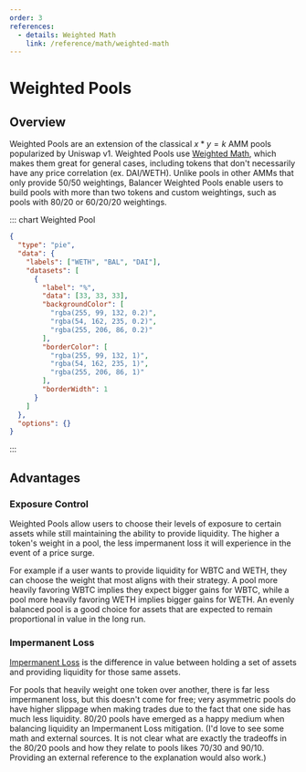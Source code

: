 ```yaml
---
order: 3
references:
  - details: Weighted Math
    link: /reference/math/weighted-math
---
```


# Weighted Pools

## Overview

Weighted Pools are an extension of the classical $x * y = k$ AMM pools popularized by Uniswap v1. Weighted Pools use [Weighted Math](/reference/math/weighted-math.md), which makes them great for general cases, including tokens that don't necessarily have any price correlation (ex. DAI/WETH). Unlike pools in other AMMs that only provide 50/50 weightings, Balancer Weighted Pools enable users to build pools with more than two tokens and custom weightings, such as pools with 80/20 or 60/20/20 weightings.

::: chart Weighted Pool

```json
{
  "type": "pie",
  "data": {
    "labels": ["WETH", "BAL", "DAI"],
    "datasets": [
      {
        "label": "%",
        "data": [33, 33, 33],
        "backgroundColor": [
          "rgba(255, 99, 132, 0.2)",
          "rgba(54, 162, 235, 0.2)",
          "rgba(255, 206, 86, 0.2)"
        ],
        "borderColor": [
          "rgba(255, 99, 132, 1)",
          "rgba(54, 162, 235, 1)",
          "rgba(255, 206, 86, 1)"
        ],
        "borderWidth": 1
      }
    ]
  },
  "options": {}
}
```

:::

## Advantages

### Exposure Control

Weighted Pools allow users to choose their levels of exposure to certain assets while still maintaining the ability to provide liquidity. The higher a token's weight in a pool, the less impermanent loss it will experience in the event of a price surge.

For example if a user wants to provide liquidity for WBTC and WETH, they can choose the weight that most aligns with their strategy. A pool more heavily favoring WBTC implies they expect bigger gains for WBTC, while a pool more heavily favoring WETH implies bigger gains for WETH. An evenly balanced pool is a good choice for assets that are expected to remain proportional in value in the long run.

### Impermanent Loss

[Impermanent Loss](/concepts/advanced/impermanent-loss.md) is the difference in value between holding a set of assets and providing liquidity for those same assets.

For pools that heavily weight one token over another, there is far less impermanent loss, but this doesn't come for free; very asymmetric pools do have higher slippage when making trades due to the fact that one side has much less liquidity. 80/20 pools have emerged as a happy medium when balancing liquidity an Impermanent Loss mitigation. (I'd love to see some math and external sources. It is not clear what are exactly the tradeoffs in the 80/20 pools and how they relate to pools likes 70/30 and 90/10. Providing an external reference to the explanation would also work.)
